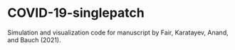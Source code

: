 # COVID-19-singlepatch
Simulation and visualization code for manuscript by Fair, Karatayev, Anand, and Bauch (2021).
